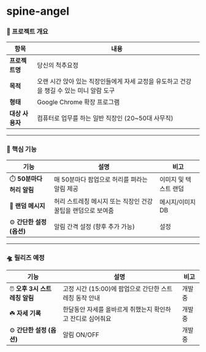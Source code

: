 # spine-angel

### 🧠 프로젝트 개요

| 항목 | 내용 |
| --- | --- |
| **프로젝트명** | 당신의 척추요정 |
| **목적** | 오랜 시간 앉아 있는 직장인들에게 자세 교정을 유도하고 건강을 챙길 수 있는 미니 알람 도구 |
| **형태** | Google Chrome 확장 프로그램 |
| **대상 사용자** | 컴퓨터로 업무를 하는 일반 직장인 (20~50대 사무직) |

---

### 🎯 핵심 기능

| 기능 | 설명 | 비고 |
| --- | --- | --- |
| ⏱️ **50분마다 허리 알림** | 매 50분마다 팝업으로 허리를 펴라는 알림 제공 | 이미지 및 텍스트 랜덤 |
| 🎲 **랜덤 메시지** | 허리 스트레칭 메시지 또는 직장인 건강 꿀팁을 랜덤으로 보여줌 | 메시지/이미지 DB |
| ⚙️ **간단한 설정 (옵션)** | 알림 간격 설정 (향후 추가 가능) | 설정 |

---

### 🛸 릴리즈 예정

| 기능 | 설명 | 비고 |
| --- | --- | --- |
| ⏰ **오후 3시 스트레칭 알림** | 고정 시간 (15:00)에 팝업으로 간단한 스트레칭 동작 안내 | 개발 중 |
| ☘️ **자세 기록** | 한달동안 자세를 올바르게 취했는지 확인하고 잔디로 심어줘요 | 개발 중 |
| ⚙️ **간단한 설정 (옵션)** | 알림 ON/OFF | 개발 중 |
